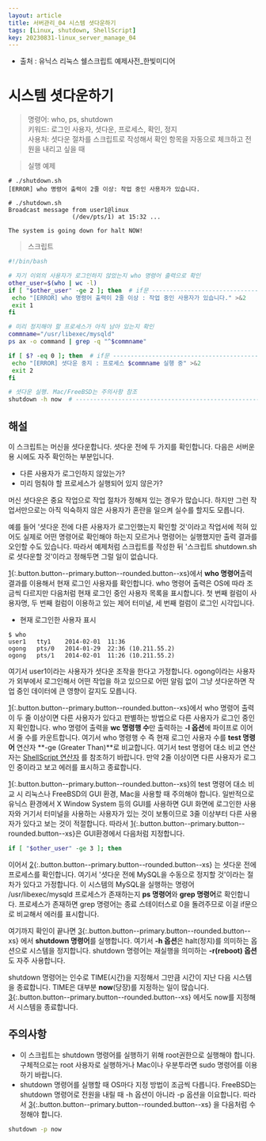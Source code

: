 ```yaml
---
layout: article
title: 서버관리_04 시스템 셧다운하기
tags: [Linux, shutdown, ShellScript]
key: 20230831-linux_server_manage_04 
---
```


- 출처 : 유닉스 리눅스 쉘스크립트 예제사전_한빛미디어

# 시스템 셧다운하기

> 명령어: who, ps, shutdown   
> 키워드: 로그인 사용자, 셧다운, 프로세스, 확인, 정지  
> 사용처: 셧다운 절차를 스크립트로 작성해서 확인 항목을 자동으로 체크하고 전원을 내리고 싶을 때

> 실행 예제  

```
# ./shutdown.sh
[ERROR] who 명령어 출력이 2줄 이상: 작업 중인 사용자가 있습니다.

# ./shutdown.sh
Broadcast message from user1@linux
                  (/dev/pts/1) at 15:32 ...

The system is going down for halt NOW!
```

> 스크립트

 ```bash
#!/bin/bash

# 자기 이외의 사용자가 로그인하지 않았는지 who 명령어 출력으로 확인
other_user=$(who | wc -l)
if [ "$other_user" -ge 2 ]; then  # if문 -------------------------------- 1
  echo "[ERROR] who 명령어 출력이 2줄 이상 : 작업 중인 사용자가 있습니다." >&2 
  exit 1
fi

# 미리 정지해야 할 프로세스가 아직 남아 있는지 확인
commname="/usr/libexec/mysqld"
ps ax -o command | grep -q "^$commname"

if [ $? -eq 0 ]; then  # if문 ------------------------------------------- 2
  echo "[ERROR] 셧다운 중지 : 프로세스 $commname 실행 중" >&2 
  exit 2
fi

# 셧다운 실행. Mac/FreeBSD는 주의사항 참조
shutdown -h now  # ----------------------------------------------------- 3
```

## **해설**

이 스크립트는 머신을 셧다운합니다. 셧다운 전에 두 가지를 확인합니다. 다음은 서버운용 시에도 자주 확인하는 부분입니다.

- 다른 사용자가 로그인하지 않았는가?
- 미리 멈춰야 할 프로세스가 실행되어 있지 않은가?

머신 셧다운은 중요 작업으로 작업 절차가 정해져 있는 경우가 많습니다. 하지만 그런 작업서만으로는 아직 익숙하지 않은 사용자가 혼란을 일으켜 실수를 할지도 모릅니다.

예를 들어 '셧다운 전에 다른 사용자가 로그인했는지 확인할 것'이라고 작업서에 적혀 있어도 실제로 어떤 명령어로 확인해야 하는지 모르거나 명령어는 실행했지만 출력 결과를 오인할 수도 있습니다. 따라서 예제처럼 스크립트를 작성한 뒤 '스크립트 shutdown.sh로 셧다운할 것'이라고 정해두면 그럴 일이 없습니다.

[1](#){:.button.button--primary.button--rounded.button--xs}에서 **who 명령어**출력 결과를 이용해서 현재 로그인 사용자를 확인합니다. who 명령어 출력은 OS에 따라 조금씩 다르지만 다음처럼 현재 로그인 중인 사용자 목록을 표시합니다. 첫 번째 컬럼이 사용자명, 두 번째 컬럼이 이용하고 있는 제어 터미널, 세 번째 컬럼이 로그인 시각입니다.

- 현재 로그인한 사용자 표시

```
$ who
user1   tty1    2014-02-01  11:36
ogong   pts/0   2014-01-29  22:36 (10.211.55.2)
ogong   pts/1   2014-02-01  11:26 (10.211.55.2)
```

여기서 user1이라는 사용자가 셧다운 조작을 한다고 가정합니다. ogong이라는 사용자가 외부에서 로그인해서 어떤 작업을 하고 있으므로 어떤 알림 없이 그냥 셧다운하면 작업 중인 데이터에 큰 영향이 갈지도 모릅니다.

[1](#){:.button.button--primary.button--rounded.button--xs}에서 who 명령어 출력이 두 줄 이상이면 다른 사용자가 있다고 판별하는 방법으로 다른 사용자가 로그인 중인지 확인합니다. who 명령어 출력을 **wc 명령행 수**만 출력하는 **-l 옵션**에 파이프로 이어서 줄 수를 카운트합니다. 여기서 who 명령행 수 즉 현재 로그인 사용자 수를 **test 명령어** 연산자 **-ge (Greater Than)**로 비교합니다. 여기서 test 명령어 대소 비교 연산자는 [ShellScript 연산자](https://blessu1201.github.io/2020/07/21/shellscript_1.html) 를 참조하기 바랍니다. 만약 2줄 이상이면 다른 사용자가 로그인 중이라고 보고 에러를 표시하고 종료합니다.

[1](#){:.button.button--primary.button--rounded.button--xs}의 test 명령어 대소 비교 시 리눅스나 FreeBSD의 GUI 환경, Mac을 사용할 때 주의해야 합니다. 일반적으로 유닉스 환경에서 X Window System 등의 GUI를 사용하면 GUI 화면에 로그인한 사용자와 거기서 터미널을 사용하는 사용자가 있는 것이 보통이므로 3줄 이상부터 다른 사용자가 있다고 보는 것이 적절합니다. 따라서 [1](#){:.button.button--primary.button--rounded.button--xs}은 GUI환경에서 다음처럼 지정합니다.

```bash
if [ "$other_user" -ge 3 ]; then
```

이어서 [2](#){:.button.button--primary.button--rounded.button--xs} 는 셧다운 전에 프로세스를 확인합니다. 여기서 '셧다운 전에 MySQL을 수동으로 정지할 것'이라는 절차가 있다고 가정합니다. 이 시스템의 MySQL을 실행하는 명령어 /usr/libexec/mysqld 프로세스가 존재하는지 **ps 명령어**와 **grep 명령어**로 확인합니다. 프로세스가 존재하면 grep 명령어는 종료 스테이터스로 0을 돌려주므로 이걸 if문으로 비교해서 에러를 표시합니다.

여기까지 확인이 끝나면 [3](#){:.button.button--primary.button--rounded.button--xs} 에서 **shutdown 명령어**를 실행합니다. 여기서 **-h 옵션**은 halt(정지)를 의미하는 옵션으로 시스템을 정지합니다. shutdown 명령어는 재실행을 의미하는 **-r(reboot) 옵션**도 자주 사용합니다.

shutdown 명령어는 인수로 TIME(시간)을 지정해서 그만큼 시간이 지난 다음 시스템을 종료합니다. TIME은 대부분 **now**(당장)를 지정하는 일이 많습니다. [3](#){:.button.button--primary.button--rounded.button--xs} 에서도 now를 지정해서 시스템을 종료합니다.

## **주의사항**
- 이 스크립트는 shutdown 명령어를 실행하기 위해 root권한으로 실행해야 합니다. 구체적으로는 root 사용자로 실행하거나 Mac이나 우분투라면 sudo 명령어를 이용하기 바랍니다.
- shutdown 명령어를 실행할 때 OS마다 지정 방법이 조금씩 다릅니다. FreeBSD는 shutdown 명령어로 전원을 내릴 때 -h 옵션이 아니라 -p 옵션을 이요합니다. 따라서 [3](#){:.button.button--primary.button--rounded.button--xs} 을 다음처럼 수정해야 합니다.

```bash
shutdown -p now
```